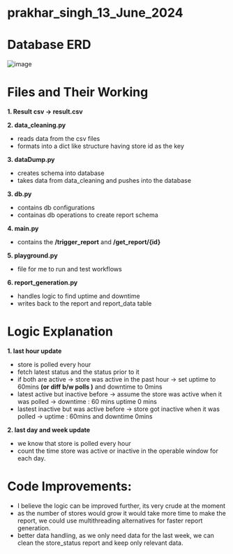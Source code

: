 # prakhar_singh_13_June_2024

# Database ERD 
![image](https://github.com/user-attachments/assets/ce4964ac-2360-463c-b025-2510bf94611a) 

# Files and Their Working

**1. Result csv -> result.csv**

**2. data_cleaning.py**<br/>
  - reads data from the csv files
  - formats into a dict like structure having store id as the key

**3. dataDump.py**
  - creates schema into database
  - takes data from data_cleaning and pushes into the database

**3. db.py**
- contains db configurations
- containas db operations to create report schema

**4. main.py**
- contains the **/trigger_report** and **/get_report/{id}**

**5. playground.py**
- file for me to run and test workflows

**6. report_generation.py**
- handles logic to find uptime and downtime
- writes back to the report and report_data table

# Logic Explanation
**1. last hour update** 
  - store is polled every hour
  - fetch latest status and the status prior to it
  - if both are active -> store was active in the past hour -> set uptime to 60mins **(or diff b/w polls )** and downtime to 0mins
  - latest active but inactive before -> assume the store was active when it was polled -> downtime : 60 mins uptime 0 mins
  - lastest inactive but was active before -> store got inactive when it was polled -> uptime : 60mins and downtime 0mins

  **2. last day and week update** 
   - we know that store is polled every hour
   - count the time store was active or inactive in the operable window for each day.

# Code Improvements: 
- I believe the logic can be improved further, its very crude at the moment
- as the number of stores would grow it would take more time to make the report, we could use multithreading alternatives for faster report generation.
- better data handling, as we only need data for the last week, we can clean the store_status report and keep only relevant data.
     


    
